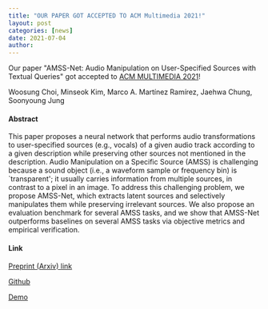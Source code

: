 ```yaml
---
title: "OUR PAPER GOT ACCEPTED TO ACM Multimedia 2021!"
layout: post
categories: [news]
date: 2021-07-04
author:
---
```


Our paper "AMSS-Net: Audio Manipulation on User-Specified Sources with Textual Queries" got accepted to [ACM MULTIMEDIA 2021](https://2021.acmmm.org/)!

Woosung Choi, Minseok Kim, Marco A. Martínez Ramírez, Jaehwa Chung, Soonyoung Jung


#### Abstract

This paper proposes a neural network that performs audio transformations to user-specified sources (e.g., vocals) of a given audio track according to a given description while preserving other sources not mentioned in the description. Audio Manipulation on a Specific Source (AMSS) is challenging because a sound object (i.e., a waveform sample or frequency bin) is `transparent'; it usually carries information from multiple sources, in contrast to a pixel in an image. To address this challenging problem, we propose AMSS-Net, which extracts latent sources and selectively manipulates them while preserving irrelevant sources. We also propose an evaluation benchmark for several AMSS tasks, and we show that AMSS-Net outperforms baselines on several AMSS tasks via objective metrics and empirical verification.


#### Link

[Preprint (Arxiv) link](https://arxiv.org/abs/2104.13553)

[Github](https://github.com/kuielab/AMSS-Net)

[Demo](https://kuielab.github.io/AMSS-Net/)


